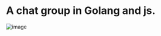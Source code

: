 # A chat group in Golang and js.
![image](https://github.com/user-attachments/assets/7408bb5a-62a9-4b75-8518-d78b79067a95)
